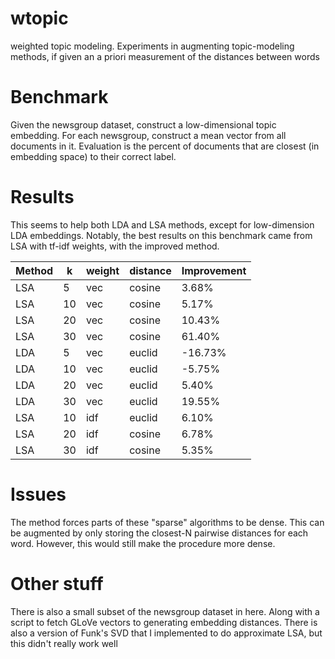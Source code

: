 # wtopic
weighted topic modeling. Experiments in augmenting topic-modeling methods, if given an a priori measurement of the distances between words

# Benchmark
Given the newsgroup dataset, construct a low-dimensional topic embedding. For each newsgroup, construct a mean vector from all documents in it. Evaluation is the percent of documents that are closest (in embedding space) to their correct label. 

# Results
This seems to help both LDA and LSA methods, except for low-dimension LDA embeddings. Notably, the best results on this benchmark came from LSA with tf-idf weights, with the improved method.

| Method 	| k  	| weight 	| distance 	| Improvement 	|
|--------	|----	|--------	|----------	|-------------	|
| LSA    	| 5  	| vec    	| cosine   	| 3.68%       	|
| LSA    	| 10 	| vec    	| cosine   	| 5.17%       	|
| LSA    	| 20 	| vec    	| cosine   	| 10.43%      	|
| LSA    	| 30 	| vec    	| cosine   	| 61.40%      	|
| LDA    	| 5  	| vec    	| euclid   	| -16.73%     	|
| LDA    	| 10 	| vec    	| euclid   	| -5.75%      	|
| LDA    	| 20 	| vec    	| euclid   	| 5.40%       	|
| LDA    	| 30 	| vec    	| euclid   	| 19.55%      	|
| LSA    	| 10 	| idf    	| euclid   	| 6.10%       	|
| LSA    	| 20 	| idf    	| cosine   	| 6.78%       	|
| LSA    	| 30 	| idf    	| cosine   	| 5.35%       	|

# Issues
The method forces parts of these "sparse" algorithms to be dense. This can be augmented by only storing the closest-N pairwise distances for each word. However, this would still make the procedure more dense. 

# Other stuff
There is also a small subset of the newsgroup dataset in here. Along with a script to fetch GLoVe vectors to generating embedding distances. There is also a version of Funk's SVD that I implemented to do approximate LSA, but this didn't really work well
